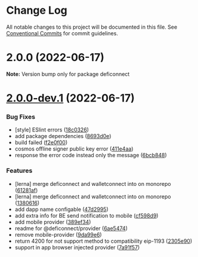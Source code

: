 # Change Log

All notable changes to this project will be documented in this file.
See [Conventional Commits](https://conventionalcommits.org) for commit guidelines.

# 2.0.0 (2022-06-17)

**Note:** Version bump only for package deficonnect





# [2.0.0-dev.1](https://github.com/crypto-com/deficonnect-monorepo/compare/v1.1.14...v2.0.0-dev.1) (2022-06-17)


### Bug Fixes

* [style] ESlint errors ([18c0326](https://github.com/crypto-com/deficonnect-monorepo/commit/18c03266d58a731e3b2c2eb278aa4ca9963be8da))
* add package dependencies ([8693d0e](https://github.com/crypto-com/deficonnect-monorepo/commit/8693d0e93e060b3ea70c41460d6a5301c2f776f6))
* build failed ([f2e0f00](https://github.com/crypto-com/deficonnect-monorepo/commit/f2e0f00fa3da5f42bf64817d7343a974fed9a3ad))
* cosmos offline signer public key error ([411e4aa](https://github.com/crypto-com/deficonnect-monorepo/commit/411e4aaf78fd51a55c04858421f466831f9a9555))
* response the error code instead only the message ([6bcb848](https://github.com/crypto-com/deficonnect-monorepo/commit/6bcb848fd060c971a6779caae6c972c4225dc52e))


### Features

* [lerna] merge deficonnect and walletconnect into on monorepo ([61281af](https://github.com/crypto-com/deficonnect-monorepo/commit/61281af9719cec87614d3c59b033dcb836d0b395))
* [lerna] merge deficonnect and walletconnect into on monorepo ([1380616](https://github.com/crypto-com/deficonnect-monorepo/commit/13806166329744e5618f3458b7a8f53c299f44bd))
* add dapp name configable ([47d2995](https://github.com/crypto-com/deficonnect-monorepo/commit/47d299504d10a5c84a062b6aa5acca32da3f9127))
* add extra info for BE send notification to mobile ([cf598d9](https://github.com/crypto-com/deficonnect-monorepo/commit/cf598d9dec77eb1d74cb7d428989fdcaf2526e41))
* add mobile provider ([389ef34](https://github.com/crypto-com/deficonnect-monorepo/commit/389ef34cbb24568a546eea85e50ae30c4610f358))
* readme for @deficonnect/provider ([6ae5474](https://github.com/crypto-com/deficonnect-monorepo/commit/6ae54745521feaa115252e26d7e8e32e1a12f4ad))
* remove mobile-provider ([9da99e6](https://github.com/crypto-com/deficonnect-monorepo/commit/9da99e60bf1692df99f49fe4e63b145e09083186))
* return 4200 for not support method to compatibility eip-1193 ([2305e90](https://github.com/crypto-com/deficonnect-monorepo/commit/2305e9009385aa693c93bdd911ca314109b63fae))
* support in app browser injected provider ([7a91f57](https://github.com/crypto-com/deficonnect-monorepo/commit/7a91f575c0330cf110edbe3704b4f482900af955))

